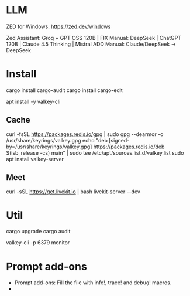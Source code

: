 # LLM

ZED for Windows: https://zed.dev/windows

Zed Assistant: Groq + GPT OSS 120B |
FIX Manual: DeepSeek | ChatGPT 120B | Claude 4.5 Thinking | Mistral
ADD Manual: Claude/DeepSeek -> DeepSeek

# Install


cargo install cargo-audit
cargo install cargo-edit

apt install -y valkey-cli

## Cache

curl -fsSL https://packages.redis.io/gpg | sudo gpg --dearmor -o /usr/share/keyrings/valkey.gpg
echo "deb [signed-by=/usr/share/keyrings/valkey.gpg] https://packages.redis.io/deb $(lsb_release -cs) main" | sudo tee /etc/apt/sources.list.d/valkey.list
sudo apt install valkey-server

## Meet

curl -sSL https://get.livekit.io | bash
livekit-server --dev



# Util

cargo upgrade
cargo audit

valkey-cli -p 6379 monitor

# Prompt add-ons

- Prompt add-ons: Fill the file with info!, trace! and debug! macros.
-
